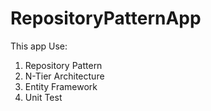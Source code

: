 # RepositoryPatternApp
This app Use:
 
 1. Repository Pattern
 2. N-Tier Architecture
 3. Entity Framework
 4. Unit Test

